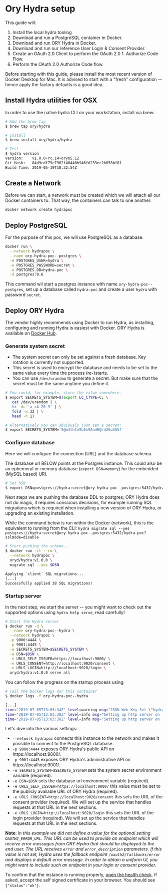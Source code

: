 # Ory Hydra setup

This guide will:

1. Install the local hydra tooling
1. Download and run a PostgreSQL container in Docker.
1. Download and run ORY Hydra in Docker.
1. Download and run our reference User Login & Consent Provider.
1. Create an OAuth 2.0 Client to perform the OAuth 2.0 1. Authorize Code Flow.
1. Perform the OAuth 2.0 Authorize Code flow.

Before starting with this guide, please install the most recent version of Docker Desktop for Mac. It is advised to start with a "fresh" configuration -- hence apply the factory defaults is a good idea.

## Install Hydra utilities for OSX

In order to use the native hydra CLI on your workstation, install via brew:

~~~bash
# Add the brew tap
$ brew tap ory/hydra

# Install
$ brew install ory/hydra/hydra

# Test
$ hydra version
Version:    v1.0.0-rc.14+oryOS.12
Git Hash:   84d9cdf79c7962f40440b946fd233ec2b858bf81
Build Time: 2019-05-19T10:32:54Z
~~~

## Create a Network

Before we can start, a network must be created which we will attach all our Docker containers to. That way, the containers can talk to one another.

~~~bash
docker network create hydrapoc
~~~

## Deploy PostgreSQL

For the purpose of this poc, we will use PostgreSQL as a database.

~~~bash
docker run \
  --network hydrapoc \
  --name ory-hydra-poc--postgres \
  -e POSTGRES_USER=hydra \
  -e POSTGRES_PASSWORD=secret \
  -e POSTGRES_DB=hydra-poc \
  -d postgres:9.6
~~~

This command wil start a postgres instance with name `ory-hydra-poc--postgres`, set up a database called `hydra-poc` and create a user `hydra` with password `secret`.

## Deploy ORY Hydra

The vendor highly recommends using Docker to run Hydra, as installing, configuring and running Hydra is easiest with Docker. ORY Hydra is available on [Docker Hub](https://hub.docker.com/r/oryd/hydra/).

### Generate system secret

* The system secret can only be set against a fresh database. Key rotation is currently not supported. 
* This secret is used to encrypt the database and needs to be set to the same value every time the process (re-)starts.
* You can use `/dev/urandom` to generate a secret. But make sure that the secret must be the same anytime you define it.

~~~bash
# You could, for example, store the value somewhere.
$ export SECRETS_SYSTEM=$(export LC_CTYPE=C; \
   cat /dev/urandom | \
   tr -dc 'a-zA-Z0-9' | \
   fold -w 32 | \
   head -n 1)

# Alternatively you can obviously just set a secret:
$ export SECRETS_SYSTEM='S@m3th1n9L0n9AndH@rd2Gu355!'
~~~

### Configure database

Here we will configure the connection (URL) and the database schema.

The database url BELOW points at the Postgres instance. This could also be an ephemeral in-memory database (`export DSN=memory`) for the embedded (MySQL based) URI.

~~~bash
# Set DSN
$ export DSN=postgres://hydra:secret@ory-hydra-poc--postgres:5432/hydra-poc?sslmode=disable
~~~

Next steps we are pushing the database DDL to postgres; ORY Hydra does not do magic, it requires conscious decisions, for example running SQL migrations which is required when installing a new version of ORY Hydra, or upgrading an existing installation.

While the command below is run within the Docker (network), this is the equivalent to running from the CLI: `hydra migrate sql --yes postgres://hydra:secret@ory-hydra-poc--postgres:5432/hydra-poc?sslmode=disable`

~~~bash
# Start pushing the schema...
$ docker run -it --rm \
  --network hydrapoc \
  oryd/hydra:v1.0.0 \
  migrate sql --yes $DSN

Applying `client` SQL migrations...
[...]
Successfully applied 38 SQL migrations!
~~~

### Startup server

In the next step, we start the server -- you might want to check out the supported options using `hydra help serve`, read carefully!

~~~bash
# Start the Hydra server
$ docker run -d \
  --name ory-hydra-poc--hydra \
  --network hydrapoc \
  -p 9000:4444 \
  -p 9001:4445 \
  -e SECRETS_SYSTEM=$SECRETS_SYSTEM \
  -e DSN=$DSN \
  -e URLS_SELF_ISSUER=https://localhost:9000/ \
  -e URLS_CONSENT=http://localhost:9020/consent \
  -e URLS_LOGIN=http://localhost:9020/login \
  oryd/hydra:v1.0.0 serve all
~~~

You can follow the progress on the startup process using:

~~~bash
# Tail the Docker logs dor this container
$ docker logs -f ory-hydra-poc--hydra

[...]
time="2019-07-05T13:03:34Z" level=warning msg="JSON Web Key Set \"hydra.https-tls\" does not exist yet, generating new key pair..."
time="2019-07-05T13:03:38Z" level=info msg="Setting up http server on :4444"
time="2019-07-05T13:03:38Z" level=info msg="Setting up http server on :4445"
~~~

Let's dive into the various settings:

* `--network hydrapoc` connects this instance to the network and makes it possible to connect to the PostgreSQL database.
* `-p 9000:4444` exposes ORY Hydra's public API on https://localhost:9000/.
* `-p 9001:4445` exposes ORY Hydra's administrative API on https://localhost:9001/.
* `-e SECRETS_SYSTEM=$SECRETS_SYSTEM` sets the system secret environment variable (required).
* `-e DSN=$DSN` sets the database url environment variable (required).
* `-e URLS_SELF_ISSUER=https://localhost:9000/` this value must be set to the publicly available URL of ORY Hydra (required).
* `-e URLS_CONSENT=http://localhost:9020/consent` this sets the URL of the consent provider (required). We will set up the service that handles requests at that URL in the next sections.
* `-e URLS_LOGIN=http://localhost:9020/login` this sets the URL of the login provider (required). We will set up the service that handles requests at that URL in the next sections.

**Note**: _In this example we did not define a value for the optional setting `OAUTH2_ERROR_URL`. This URL can be used to provide an endpoint which will receive error messages from ORY Hydra that should be displayed to the end user. The URL receives `error` and `error_description` parameters. If this value is not set, Hydra uses the fallback endpoint `/oauth2/fallbacks/error` and displays a default error message. In order to obtain a uniform UI, you might want to include such an endpoint in your login or consent provider._

To confirm that the instance is running properly, [open the health check](https://localhost:9001/health/ready). If asked, accept the self signed certificate in your browser. You should see `{"status":"ok"}`.

